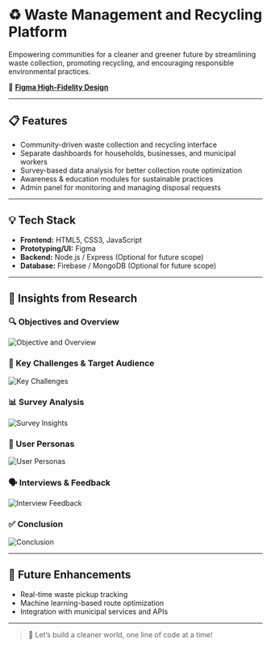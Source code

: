 # ♻️ Waste Management and Recycling Platform

Empowering communities for a cleaner and greener future by streamlining waste collection, promoting recycling, and encouraging responsible environmental practices.

🔗 **[Figma High-Fidelity Design](https://www.figma.com/design/VZEpL24qDTLWsLI7zjkrBs/high-fidelity?node-id=0-1&p=f&t=5ixfX8KVPkBr7Lj6-0)**

---

## 📋 Features

- Community-driven waste collection and recycling interface  
- Separate dashboards for households, businesses, and municipal workers  
- Survey-based data analysis for better collection route optimization  
- Awareness & education modules for sustainable practices  
- Admin panel for monitoring and managing disposal requests  

---

## 💡 Tech Stack

- **Frontend:** HTML5, CSS3, JavaScript  
- **Prototyping/UI:** Figma  
- **Backend:** Node.js / Express (Optional for future scope)  
- **Database:** Firebase / MongoDB (Optional for future scope)  

---

## 🧠 Insights from Research

### 🔍 Objectives and Overview  
![Objective and Overview](images/objective-overview.png)

### 🚧 Key Challenges & Target Audience  
![Key Challenges](images/key-challenges.png)

### 📊 Survey Analysis  
![Survey Insights](images/survey.png)

### 👥 User Personas  
![User Personas](images/user-persona.png)

### 🗣️ Interviews & Feedback  
![Interview Feedback](images/interviews.png)

### ✅ Conclusion  
![Conclusion](images/conclusion.png)

---

## 🚀 Future Enhancements

- Real-time waste pickup tracking  
- Machine learning-based route optimization  
- Integration with municipal services and APIs  

---

> 🌱 Let’s build a cleaner world, one line of code at a time!
